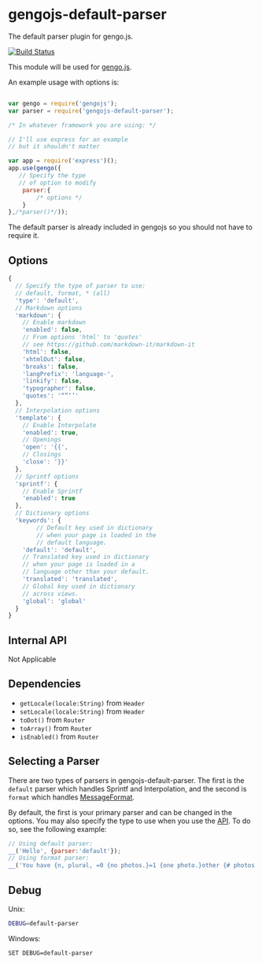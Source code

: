 # gengojs-default-parser

The default parser plugin for gengo.js.

[![Build Status](https://travis-ci.org/gengojs/plugin-parser.svg?branch=master)](https://travis-ci.org/gengojs/plugin-parser)

This module will be used for [gengo.js](https://github.com/gengojs/gengojs).

An example usage with options is:

```js

var gengo = require('gengojs');
var parser = require('gengojs-default-parser');

/* In whatever framework you are using: */

// I'll use express for an example
// but it shouldn't matter

var app = require('express')();
app.use(gengo({
   // Specify the type
   // of option to modify
	parser:{
		/* options */
	}
},/*parser()*/));
```
The default parser is already included in gengojs so you should not have to require it.


## Options

```js
{
  // Specify the type of parser to use:
  // default, format, * (all)
  'type': 'default',
  // Markdown options
  'markdown': {
  	// Enable markdown
    'enabled': false,
    // From options 'html' to 'quotes'
    // see https://github.com/markdown-it/markdown-it
    'html': false,
    'xhtmlOut': false,
    'breaks': false,
    'langPrefix': 'language-',
    'linkify': false,
    'typographer': false,
    'quotes': '“”‘’'
  },
  // Interpolation options
  'template': {
  	// Enable Interpolate
    'enabled': true,
    // Openings
    'open': '{{',
    // Closings
    'close': '}}'
  },
  // Sprintf options
  'sprintf': {
    // Enable Sprintf
    'enabled': true
  },
  // Dictionary options
  'keywords': {
	  	// Default key used in dictionary
	  	// when your page is loaded in the
	  	// default language.
    'default': 'default',
    // Translated key used in dictionary
  	// when your page is loaded in a
  	// language other than your default.
    'translated': 'translated',
    // Global key used in dictionary
  	// across views.
    'global': 'global'
  }
}
```
## Internal API

Not Applicable

## Dependencies

* `getLocale(locale:String)` from `Header`
* `setLocale(locale:String)` from `Header`
* `toDot()` from `Router`
* `toArray()` from `Router`
* `isEnabled()` from `Router`

## Selecting a Parser

There are two types of parsers in gengojs-default-parser. The first is the `default` parser
which handles Sprintf and Interpolation, and the second is `format` which handles
[MessageFormat](https://github.com/yahoo/intl-messageformat).

By default, the first is your primary parser and can be changed in the options. You may also specify the type to use
when you use the [API](https://github.com/iwatakeshi/gengojs-default-api). To do so, see the following example:

```js
// Using default parser:
__('Hello', {parser:'default'});
// Using format parser:
__('You have {n, plural, =0 {no photos.}=1 {one photo.}other {# photos.}}', {parser:'format'});
```

## Debug

Unix:

```bash
DEBUG=default-parser
```
Windows:

```bash
SET DEBUG=default-parser
```
